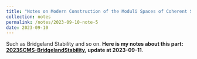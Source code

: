 ```yaml
---
title: "Notes on Modern Construction of the Moduli Spaces of Coherent Sheaves and Its related topics"
collection: notes
permalink: /notes/2023-09-10-note-5
date: 2023-09-10
---
```

Such as Bridgeland Stability and so on.
**Here is my notes about this part: [2023SCMS-BridgelandStability](https://dvlxlwz.github.io/files/ModuliSheaves.pdf), update at 2023-09-11**.
